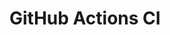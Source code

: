 # GitHub Actions CI



































































































































































































































































































































































































































































































































































































































































































































































































































































































































































































































































































































































































































































































































































































































































































































































































































































































































































































































































































































































































































































































































































































































































































































































































































































































































































































































































































































































































































































































































































































































































































































































































